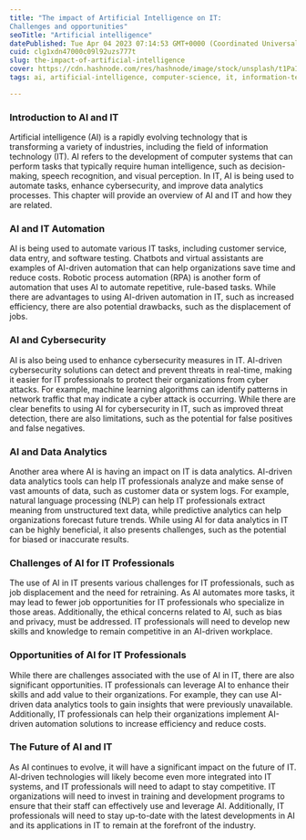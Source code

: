 ```yaml
---
title: "The impact of Artificial Intelligence on IT:
Challenges and opportunities"
seoTitle: "Artificial intelligence"
datePublished: Tue Apr 04 2023 07:14:53 GMT+0000 (Coordinated Universal Time)
cuid: clg1xdn47000c09l92uzs777t
slug: the-impact-of-artificial-intelligence
cover: https://cdn.hashnode.com/res/hashnode/image/stock/unsplash/t1PaIbMTJIM/upload/86bba832df41361c12843220cd6897c7.jpeg
tags: ai, artificial-intelligence, computer-science, it, information-technology

---
```


### Introduction to AI and IT

Artificial intelligence (AI) is a rapidly evolving technology that is transforming a variety of industries, including the field of information technology (IT). AI refers to the development of computer systems that can perform tasks that typically require human intelligence, such as decision-making, speech recognition, and visual perception. In IT, AI is being used to automate tasks, enhance cybersecurity, and improve data analytics processes. This chapter will provide an overview of AI and IT and how they are related.

### AI and IT Automation

AI is being used to automate various IT tasks, including customer service, data entry, and software testing. Chatbots and virtual assistants are examples of AI-driven automation that can help organizations save time and reduce costs. Robotic process automation (RPA) is another form of automation that uses AI to automate repetitive, rule-based tasks. While there are advantages to using AI-driven automation in IT, such as increased efficiency, there are also potential drawbacks, such as the displacement of jobs.

### AI and Cybersecurity

AI is also being used to enhance cybersecurity measures in IT. AI-driven cybersecurity solutions can detect and prevent threats in real-time, making it easier for IT professionals to protect their organizations from cyber attacks. For example, machine learning algorithms can identify patterns in network traffic that may indicate a cyber attack is occurring. While there are clear benefits to using AI for cybersecurity in IT, such as improved threat detection, there are also limitations, such as the potential for false positives and false negatives.

### AI and Data Analytics

Another area where AI is having an impact on IT is data analytics. AI-driven data analytics tools can help IT professionals analyze and make sense of vast amounts of data, such as customer data or system logs. For example, natural language processing (NLP) can help IT professionals extract meaning from unstructured text data, while predictive analytics can help organizations forecast future trends. While using AI for data analytics in IT can be highly beneficial, it also presents challenges, such as the potential for biased or inaccurate results.

### Challenges of AI for IT Professionals

The use of AI in IT presents various challenges for IT professionals, such as job displacement and the need for retraining. As AI automates more tasks, it may lead to fewer job opportunities for IT professionals who specialize in those areas. Additionally, the ethical concerns related to AI, such as bias and privacy, must be addressed. IT professionals will need to develop new skills and knowledge to remain competitive in an AI-driven workplace.

### Opportunities of AI for IT Professionals

While there are challenges associated with the use of AI in IT, there are also significant opportunities. IT professionals can leverage AI to enhance their skills and add value to their organizations. For example, they can use AI-driven data analytics tools to gain insights that were previously unavailable. Additionally, IT professionals can help their organizations implement AI-driven automation solutions to increase efficiency and reduce costs.

### The Future of AI and IT

As AI continues to evolve, it will have a significant impact on the future of IT. AI-driven technologies will likely become even more integrated into IT systems, and IT professionals will need to adapt to stay competitive. IT organizations will need to invest in training and development programs to ensure that their staff can effectively use and leverage AI. Additionally, IT professionals will need to stay up-to-date with the latest developments in AI and its applications in IT to remain at the forefront of the industry.